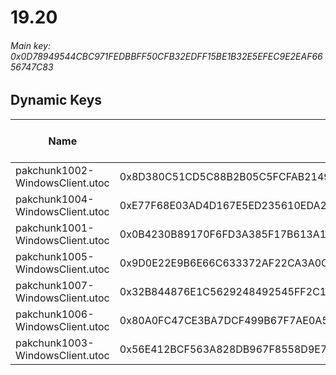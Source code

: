 # 19.20

###### *Main key: 0x0D78949544CBC971FEDBBFF50CFB32EDFF15BE1B32E5EFEC9E2EAF6656747C83*

## Dynamic Keys

| Name                            | Key                                                                | High Res Textures |
|---------------------------------|--------------------------------------------------------------------|-------------------|
| pakchunk1002-WindowsClient.utoc | 0x8D380C51CD5C88B2B05C5FCFAB214997AB3D230E525D81CA8924E1390846E531 | ❌                 |
| pakchunk1004-WindowsClient.utoc | 0xE77F68E03AD4D167E5ED235610EDA29BCFD96282FB08124EBF3FB784DD1C7390 | ❌                 |
| pakchunk1001-WindowsClient.utoc | 0x0B4230B89170F6FD3A385F17B613A1CD47779C7393088235826C7FEDE7A9983A | ❌                 |
| pakchunk1005-WindowsClient.utoc | 0x9D0E22E9B6E66C633372AF22CA3A0CFC11946D7D83488251019F7AFEA68E7FF6 | ❌                 |
| pakchunk1007-WindowsClient.utoc | 0x32B844876E1C5629248492545FF2C101A36D818576D15062479A1A3032769C0F | ❌                 |
| pakchunk1006-WindowsClient.utoc | 0x80A0FC47CE3BA7DCF499B67F7AE0A5A1CCB567D1A0D5D6998E4FE00EA737E1AE | ❌                 |
| pakchunk1003-WindowsClient.utoc | 0x56E412BCF563A828DB967F8558D9E7436463A0D8ECD8FF1D0F9EEA4838612B1D | ❌                 |
